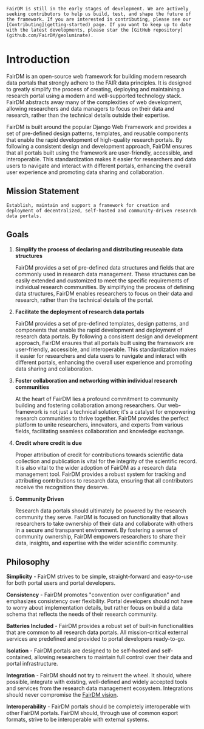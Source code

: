 ```{attention}
FairDM is still in the early stages of development. We are actively seeking contributors to help us build, test, and shape the future of the framework. If you are interested in contributing, please see our [Contributing](getting-started) page. If you want to keep up to date with the latest developments, please star the [GitHub repository](github.com/FairDM/geoluminate).
```

# Introduction

FairDM is an open-source web framework for building modern research data portals that strongly adhere to the FAIR data principles. It is designed to greatly simplify the process of creating, deploying and maintaining a research portal using a modern and well-supported technology stack. FairDM abstracts away many of the complexities of web development, allowing researchers and data managers to focus on their data and research, rather than the technical details outside their expertise.

FairDM is built around the popular Django Web Framework and provides a set of pre-defined design patterns, templates, and reusable components that enable the rapid development of high-quality research portals. By following a consistent design and development approach, FairDM ensures that all portals built using the framework are user-friendly, accessible, and interoperable. This standardization makes it easier for researchers and data users to navigate and interact with different portals, enhancing the overall user experience and promoting data sharing and collaboration.

## Mission Statement

```{epigraph}
Establish, maintain and support a framework for creation and deployment of decentralized, self-hosted and community-driven research data portals.
```

## Goals

1. **Simplify the process of declaring and distributing reuseable data structures**
   
   FairDM provides a set of pre-defined data structures and fields that are commonly used in research data management. These structures can be easily extended and customized to meet the specific requirements of individual research communities. By simplifying the process of defining data structures, FairDM enables researchers to focus on their data and research, rather than the technical details of the portal.

2. **Facilitate the deployment of research data portals**

   FairDM provides a set of pre-defined templates, design patterns, and components that enable the rapid development and deployment of research data portals. By following a consistent design and development approach, FairDM ensures that all portals built using the framework are user-friendly, accessible, and interoperable. This standardization makes it easier for researchers and data users to navigate and interact with different portals, enhancing the overall user experience and promoting data sharing and collaboration.

3. **Foster collaboration and networking within individual research communities**

   At the heart of FairDM lies a profound commitment to community building and fostering collaboration among researchers. Our web-framework is not just a technical solution; it's a catalyst for empowering research communities to thrive together. FairDM provides the perfect platform to unite researchers, innovators, and experts from various fields, facilitating seamless collaboration and knowledge exchange.

4. **Credit where credit is due**

   Proper attribution of credit for contributions towards scientific data collection and publication is vital for the integrity of the scientific record. It is also vital to the wider adoption of FairDM as a research data management tool. FairDM provides a robust system for tracking and attributing contributions to research data, ensuring that all contributors receive the recognition they deserve. 

5. **Community Driven**

   Research data portals should ultimately be powered by the research community they serve. FairDM is focused on functionality that allows researchers to take ownership of their data and collaborate with others in a secure and transparent environment. By fostering a sense of community ownership, FairDM empowers researchers to share their data, insights, and expertise with the wider scientific community.

## Philosophy

**Simplicity** - FairDM strives to be simple, straight-forward and easy-to-use for both portal users and portal developers.

**Consistency** - FairDM promotes "convention over configuration" and emphasizes consistency over flexibility. Portal developers should not have to worry about implementation details, but rather focus on build a data schema that reflects the needs of their research community.

**Batteries Included** - FairDM provides a robust set of built-in functionalities that are common to all research data portals. All mission-critical external services are predefined and provided to portal developers ready-to-go.

**Isolation** - FairDM portals are designed to be self-hosted and self-contained, allowing researchers to maintain full control over their data and portal infrastructure.

**Integration** - FairDM should not try to reinvent the wheel. It should, where possible, integrate with existing, well-defined and widely accepted tools and services from the research data management ecosystem. Integrations should never compromise the [FairDM vision](#vision).

**Interoperability** - FairDM portals should be completely interoperable with other FairDM portals. FairDM should, through use of common export formats, strive to be interoperable with external systems.
